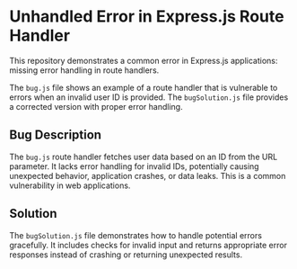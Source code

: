 # Unhandled Error in Express.js Route Handler

This repository demonstrates a common error in Express.js applications: missing error handling in route handlers.

The `bug.js` file shows an example of a route handler that is vulnerable to errors when an invalid user ID is provided. The `bugSolution.js` file provides a corrected version with proper error handling.

## Bug Description

The `bug.js` route handler fetches user data based on an ID from the URL parameter.  It lacks error handling for invalid IDs, potentially causing unexpected behavior, application crashes, or data leaks.  This is a common vulnerability in web applications.

## Solution

The `bugSolution.js` file demonstrates how to handle potential errors gracefully. It includes checks for invalid input and returns appropriate error responses instead of crashing or returning unexpected results.